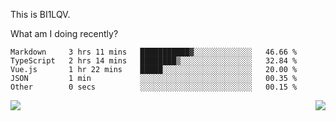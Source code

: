 This is BI1LQV.

What am I doing recently?

<!--START_SECTION:waka-->

```text
Markdown     3 hrs 11 mins   ███████████▓░░░░░░░░░░░░░   46.66 %
TypeScript   2 hrs 14 mins   ████████▒░░░░░░░░░░░░░░░░   32.84 %
Vue.js       1 hr 22 mins    █████░░░░░░░░░░░░░░░░░░░░   20.00 %
JSON         1 min           ░░░░░░░░░░░░░░░░░░░░░░░░░   00.35 %
Other        0 secs          ░░░░░░░░░░░░░░░░░░░░░░░░░   00.15 %
```

<!--END_SECTION:waka-->
<img align="right" src="https://github-readme-stats.vercel.app/api?username=bi1lqv&show_icons=true&count_private=true">

<img src="https://metrics.lecoq.io/bi1lqv?template=classic&base.activity=0&base.community=0&base.repositories=0&base.metadata=0&isocalendar=1&base=header%2C%20activity%2C%20community%2C%20repositories%2C%20metadata&base.indepth=false&base.hireable=false&isocalendar=false&isocalendar.duration=full-year&config.timezone=Asia%2FShanghai">
